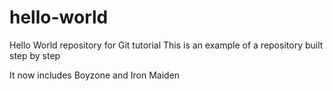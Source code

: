# hello-world
Hello World repository for Git tutorial
This is an example of a repository built step by step

It now includes Boyzone and Iron Maiden
